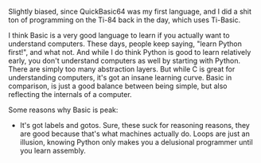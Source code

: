 Slightly biased, since QuickBasic64 was my first language, and I did a shit ton of programming on the Ti-84 back in the day, which uses Ti-Basic.

I think Basic is a very good language to learn if you actually want to understand computers. These days, people keep saying, "learn Python first!", and what not. And while I do think Python is good to learn relatively early, you don't understand computers as well by starting with Python. There are simply too many abstraction layers. But while C is great for understanding computers, it's got an insane learning curve. Basic in comparison, is just a good balance between being simple, but also reflecting the internals of a computer.

Some reasons why Basic is peak:
 - It's got labels and gotos. Sure, these suck for reasoning reasons, they are good because that's what machines actually do. Loops are just an illusion, knowing Python only makes you a delusional programmer until you learn assembly.